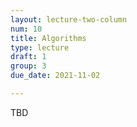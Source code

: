 ```yaml
---
layout: lecture-two-column
num: 10
title: Algorithms
type: lecture
draft: 1
group: 3
due_date: 2021-11-02

---
```

TBD